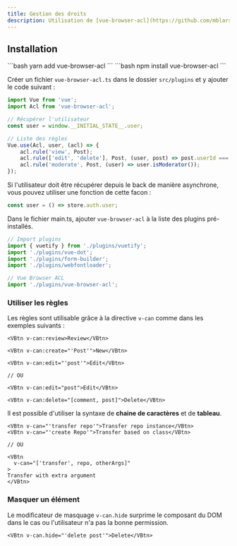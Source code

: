 ```yaml
---
title: Gestion des droits
description: Utilisation de [vue-browser-acl](https://github.com/mblarsen/vue-browser-acl) pour gérer les droits des utilisateurs.
---
```


## Installation

<doc-tabs code>
<doc-tab-item label="Yarn">
```bash
yarn add vue-browser-acl
```
</doc-tab-item>

<doc-tab-item label="npm">
```bash
npm install vue-browser-acl
```
</doc-tab-item>
</doc-tabs>

Créer un fichier `vue-browser-acl.ts` dans le dossier `src/plugins` et y ajouter le code suivant :

```ts
import Vue from 'vue';
import Acl from 'vue-browser-acl';

// Récupérer l'utilisateur
const user = window.__INITIAL_STATE__.user;

// Liste des règles
Vue.use(Acl, user, (acl) => {
	acl.rule('view', Post);
	acl.rule(['edit', 'delete'], Post, (user, post) => post.userId === user.id);
	acl.rule('moderate', Post, (user) => user.isModerator());
});
```

Si l'utilisateur doit être récupérer depuis le back de manière asynchrone, vous pouvez utiliser une fonction de cette facon :

```ts
const user = () => store.auth.user;
```

Dans le fichier main.ts, ajouter `vue-browser-acl` à la liste des plugins pré-installés.

```ts
// Import plugins
import { vuetify } from './plugins/vuetify';
import './plugins/vue-dot';
import './plugins/form-builder';
import './plugins/webfontloader';

// Vue Browser ACL
import './plugins/vue-browser-acl';
```

### Utiliser les règles

Les règles sont utilisable grâce à la directive `v-can` comme dans les exemples suivants :

```vue
<VBtn v-can:review>Review</VBtn>
```

```vue
<VBtn v-can:create="'Post'">New</VBtn>
```

```vue
<VBtn v-can:edit="'post'">Edit</VBtn>

// OU

<VBtn v-can:edit="post">Edit</VBtn>
```

```vue
<VBtn v-can:delete="[comment, post]">Delete</VBtn>
```

Il est possible d'utiliser la syntaxe de **chaine de caractères** et de **tableau**.

```vue
<VBtn v-can="'transfer repo'">Transfer repo instance</VBtn>
<VBtn v-can="'create Repo'">Transfer based on class</VBtn>

// OU

<VBtn
  v-can="['transfer', repo, otherArgs]"
>
Transfer with extra argument
</VBtn>
```

### Masquer un élément

Le modificateur de masquage `v-can.hide` surprime le composant du DOM dans le cas ou l'utilisateur n'a pas la bonne permission.

```vue
<VBtn v-can.hide="'delete post'">Delete</VBtn>
```
